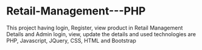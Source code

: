 # Retail-Management---PHP

This project having  login, Register, view product in Retail Management Details and Admin login, view, update the details
and used technologies are PHP, Javascript, JQuery, CSS, HTML and Bootstrap
